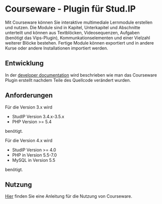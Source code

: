 Courseware - Plugin für Stud.IP
==============================

Mit Courseware können Sie interaktive multimediale Lernmodule erstellen und nutzen. Die Module sind in Kapitel, Unterkapitel und Abschnitte unterteilt und können aus Textblöcken, Videosequenzen, Aufgaben (benötigt das Vips-Plugin), Kommunkationselementen und einer Vielzahl weiterer Blöcke bestehen. Fertige Module können exportiert und in andere Kurse oder andere Installationen importiert werden.

Entwicklung
-----------

In der [developer documentation](docs/development.md) wird beschrieben wie man 
das Courseware Plugin erstellt nachdem Teile des Quellcode verändert wurden.


Anforderungen
------------

Für die Version 3.x wird 
* StudIP Version 3.4.x-3.5.x
* PHP Version >= 5.4

benötigt.


Für die Version 4.x wird 
* StudIP Version >= 4.0
* PHP in Version 5.5-7.0
* MySQL in Version 5.5

benötigt.


Nutzung
-------

[Hier](docs/usage.md) finden Sie eine Anleitung für die Nutzung von Courseware.
